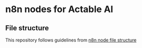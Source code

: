 # n8n nodes for Actable AI

## File structure

This repository follows guidelines from
[n8n node file structure](https://docs.n8n.io/integrations/creating-nodes/build/reference/node-file-structure/)
